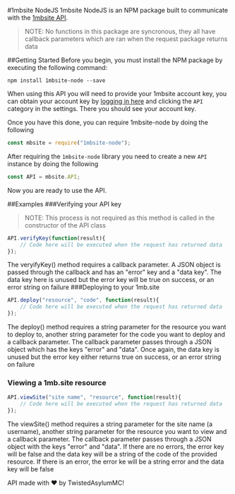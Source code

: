 #1mbsite NodeJS
1mbsite NodeJS is an NPM package built to communicate with the [1mbsite API](https://gist.github.com/DaltonWebDev/739ddb6bb17004f72bca8f74fc874bfd).
> NOTE: No functions in this package are syncronous, they all have callback parameters which are ran when the request package returns data

##Getting Started
Before you begin, you must install the NPM package by executing the following command:
```
npm install 1mbsite-node --save
```
When using this API you will need to provide your 1mbsite account key, you can obtain your account key by [logging in here](https://account.1mb.site) and clicking the ``API`` category in the settings. There you should see your account key.

Once you have this done, you can require 1mbsite-node by doing the following
```javascript
const mbsite = require("1mbsite-node");
```
After requiring the ``1mbsite-node`` library you need to create a new ``API`` instance by doing the following
```javascript
const API = mbsite.API;
```
Now you are ready to use the API.

##Examples
###Verifying your API key
> NOTE: This process is not required as this method is called in the constructor of the API class
```javascript
API.verifyKey(function(result){
	// Code here will be executed when the request has returned data
});
```
The veryifyKey() method requires a callback parameter. A JSON object is passed through the callback and has an "error" key and a "data key". The data key here is unused but the error key will be true on success, or an error string on failure
###Deploying to your 1mb.site
```javascript
API.deploy("resource", "code", function(result){
	// Code here will be executed when the request has returned data
});
```
The deploy() method requires a string parameter for the resource you want to deploy to, another string parameter for the code you want to deploy and a callback parameter. The callback parameter passes through a JSON object which has the keys "error" and "data". Once again, the data key is unused but the error key either returns true on success, or an error string on failure
### Viewing a 1mb.site resource
```javascript
API.viewSite("site name", "resource", function(result){
	// Code here will be executed when the request has returned data
});
```
The viewSite() method requires a string parameter for the site name (a username), another string parameter for the resource you want to view and a callback parameter. The callback parameter passes through a JSON object with the keys "error" and "data". If there are no errors, the error key will be false and the data key will be a string of the code of the provided resource. If there is an error, the error ke will be a string error and the data key will be false

API made with :heart: by TwistedAsylumMC!